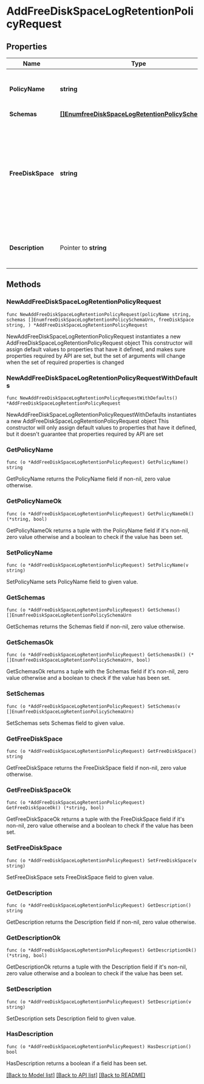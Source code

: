 # AddFreeDiskSpaceLogRetentionPolicyRequest

## Properties

Name | Type | Description | Notes
------------ | ------------- | ------------- | -------------
**PolicyName** | **string** | Name of the new Log Retention Policy | 
**Schemas** | [**[]EnumfreeDiskSpaceLogRetentionPolicySchemaUrn**](EnumfreeDiskSpaceLogRetentionPolicySchemaUrn.md) |  | 
**FreeDiskSpace** | **string** | Specifies the minimum amount of free disk space that should be available on the file system on which the archived log files are stored. | 
**Description** | Pointer to **string** | A description for this Log Retention Policy | [optional] 

## Methods

### NewAddFreeDiskSpaceLogRetentionPolicyRequest

`func NewAddFreeDiskSpaceLogRetentionPolicyRequest(policyName string, schemas []EnumfreeDiskSpaceLogRetentionPolicySchemaUrn, freeDiskSpace string, ) *AddFreeDiskSpaceLogRetentionPolicyRequest`

NewAddFreeDiskSpaceLogRetentionPolicyRequest instantiates a new AddFreeDiskSpaceLogRetentionPolicyRequest object
This constructor will assign default values to properties that have it defined,
and makes sure properties required by API are set, but the set of arguments
will change when the set of required properties is changed

### NewAddFreeDiskSpaceLogRetentionPolicyRequestWithDefaults

`func NewAddFreeDiskSpaceLogRetentionPolicyRequestWithDefaults() *AddFreeDiskSpaceLogRetentionPolicyRequest`

NewAddFreeDiskSpaceLogRetentionPolicyRequestWithDefaults instantiates a new AddFreeDiskSpaceLogRetentionPolicyRequest object
This constructor will only assign default values to properties that have it defined,
but it doesn't guarantee that properties required by API are set

### GetPolicyName

`func (o *AddFreeDiskSpaceLogRetentionPolicyRequest) GetPolicyName() string`

GetPolicyName returns the PolicyName field if non-nil, zero value otherwise.

### GetPolicyNameOk

`func (o *AddFreeDiskSpaceLogRetentionPolicyRequest) GetPolicyNameOk() (*string, bool)`

GetPolicyNameOk returns a tuple with the PolicyName field if it's non-nil, zero value otherwise
and a boolean to check if the value has been set.

### SetPolicyName

`func (o *AddFreeDiskSpaceLogRetentionPolicyRequest) SetPolicyName(v string)`

SetPolicyName sets PolicyName field to given value.


### GetSchemas

`func (o *AddFreeDiskSpaceLogRetentionPolicyRequest) GetSchemas() []EnumfreeDiskSpaceLogRetentionPolicySchemaUrn`

GetSchemas returns the Schemas field if non-nil, zero value otherwise.

### GetSchemasOk

`func (o *AddFreeDiskSpaceLogRetentionPolicyRequest) GetSchemasOk() (*[]EnumfreeDiskSpaceLogRetentionPolicySchemaUrn, bool)`

GetSchemasOk returns a tuple with the Schemas field if it's non-nil, zero value otherwise
and a boolean to check if the value has been set.

### SetSchemas

`func (o *AddFreeDiskSpaceLogRetentionPolicyRequest) SetSchemas(v []EnumfreeDiskSpaceLogRetentionPolicySchemaUrn)`

SetSchemas sets Schemas field to given value.


### GetFreeDiskSpace

`func (o *AddFreeDiskSpaceLogRetentionPolicyRequest) GetFreeDiskSpace() string`

GetFreeDiskSpace returns the FreeDiskSpace field if non-nil, zero value otherwise.

### GetFreeDiskSpaceOk

`func (o *AddFreeDiskSpaceLogRetentionPolicyRequest) GetFreeDiskSpaceOk() (*string, bool)`

GetFreeDiskSpaceOk returns a tuple with the FreeDiskSpace field if it's non-nil, zero value otherwise
and a boolean to check if the value has been set.

### SetFreeDiskSpace

`func (o *AddFreeDiskSpaceLogRetentionPolicyRequest) SetFreeDiskSpace(v string)`

SetFreeDiskSpace sets FreeDiskSpace field to given value.


### GetDescription

`func (o *AddFreeDiskSpaceLogRetentionPolicyRequest) GetDescription() string`

GetDescription returns the Description field if non-nil, zero value otherwise.

### GetDescriptionOk

`func (o *AddFreeDiskSpaceLogRetentionPolicyRequest) GetDescriptionOk() (*string, bool)`

GetDescriptionOk returns a tuple with the Description field if it's non-nil, zero value otherwise
and a boolean to check if the value has been set.

### SetDescription

`func (o *AddFreeDiskSpaceLogRetentionPolicyRequest) SetDescription(v string)`

SetDescription sets Description field to given value.

### HasDescription

`func (o *AddFreeDiskSpaceLogRetentionPolicyRequest) HasDescription() bool`

HasDescription returns a boolean if a field has been set.


[[Back to Model list]](../README.md#documentation-for-models) [[Back to API list]](../README.md#documentation-for-api-endpoints) [[Back to README]](../README.md)


